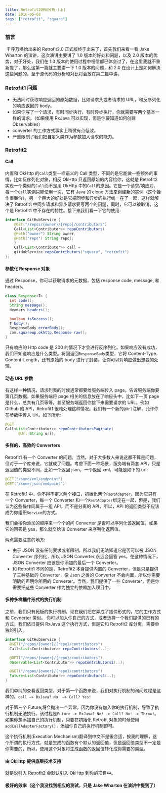 ```yaml
---
title: Retrofit2源码分析-(上)
date: 2016-05-08
tags: ["retrofit", "square"]
---
```


### 前言

​ 千呼万唤始出来的 Retrofit2.0 正式版终于出来了，首先我们来看一看 Jake Wharton 的演讲，这次演讲主要讲了 1.0 版本的好处和问题，以及 2.0 版本的优势，对于好处，我们在 1.0 版本的使用过程中相信都已体会过了，在这里我就不重新提了，那么这第一篇就主要讲一下 1.0 版本的问题，和 2.0 在设计上是如何解决这些问题的。至于源代码的分析和对比将会放在第二篇中讲。

### Retrofit1 问题

- 无法同时获取响应返回的原始数据，比如请求头或者请求的 URL，和反序列化的响应返回的 body。
- 如果你写了一个请求，有时同步执行，有时异步执行，你就需要写两个基本一样的请求。（如果使用 RxJava 可以实现，但是你要知道如何创建 Observables）
- converter 的工作方式事实上稍微有点低效。
- 严重限制了我们把自定义类作为参数加入请求的能力。

### Retrofit2

#### Call

内置和 OkHttp 的`Call`类型一样语义的 Call 类型，不同的是它能做一些额外的事情，比如反序列化对象，相反 OkHttp 只返回原始的内容给你，这就是 Retrofit2 实现一个类似的`Call`而不是用 OkHttp 中的`Call`的原因。它是一个请求/响应对，每一个`Call`实例只能使用一次，它有 Java 的 clone 方法来创建新的实例（这个操作很廉价）。另一个巨大的好处是它把同步和异步的执行统一在了一起，这样就解决了 Retrofit1 中同步请求和异步请求要写两个的问题，同时，它可以被取消，这个是 Retrofit1 中不存在的特性。接下来我们看一下它的使用:

```java
interface GitHubService {
	@GET("/repos/{owner}/{repo}/contributors")
	Call<List<Contributor>> repoContributors(
  	@Path("owner") String owner,
  	@Path("repo") String repo);
	}
	Call<List<Contributor>> call =
	gitHubService.repoContributors("square", "retrofit")
};
```

#### 参数化 Response 对象

通过 Response，你可以获取请求的元数据，包括 response code, message, 和 headers。

```java
class Response<T> {
  int code();
  String message();
  Headers headers();

  boolean isSuccess();
  T body();
  ResponseBody errorBody();
  com.squareup.okhttp.Response raw();
}
```

只有响应的 Http code 是 200 的情况下才会进行反序列化。如果响应没有成功，我们不知道响应是什么类型。将回返回`ResponseBody`类型，它将 Content-Type，Content-Length，还有原始的 body 进行了封装，让你可以对响应做出想要的处理。

#### 动态 URL 参数

有这样一种情况，请求列表的时候通常都要给服务端传入 page，告诉服务端你要第几页数据，如果服务端将 page 相关的信息放在了响应头中，比如下一页 page 是什么，总共有几页等等，甚至服务端返回你接下来需要请求的 URL。例如 Github 的 API，Retrofit1 很难处理这种情况。我们有一个新的`@Url`注解，允许你在参数中传入 Url。如下所示:

```java
@GET
Call<List<Contributor>> repoContributorsPaginate(
      @Url String url);
```

#### 多样的，高效的 Converters

Retrofit1 有一个 Converter 的问题，当然，对于大多数人来说这都不算是问题，但对于一个库来说，它就成了问题。考虑下面一种场景，服务端有两套 API，只是返回值的类型不同，比如一个返回 json，一个返回 xml，可能是如下的 url:

```java
@GET("/some/xml/endpoint")
@GET("/some/json/endpoint")
```

在 Retrofit1 中，你不得不定义两个接口，初始化两个`RestAdapter`，因为它只有一个 Converter，每一个 Converter 和一个`RestAdapter`绑定在一起，但是，我们认为这些操作同属于一组 API，而不是分离的 API，所以，API 的返回类型不应该成为你组织`Service`的方式。

我们会按你添加的顺序来一个个的问 Converter 是否可以序列化该返回值，如果它的回答是 yes，那么就交给该 Converter 来序列化返回值。

两点需要注意的地方:

- 由于 JSON 没有任何要求或者限制，所以我们无法知道它是否可以被 JSON Converter 序列化，所以 JSON Converter 永远会回答 yes，在这种情况下，JSON Converter 应该是你添加的最后一个 Converter。
- 和 Retrofit1 不同的是，Retrofit2 本身提供内置的 Converter，但是只是提供了三种基础的 Converter，像 Json 之类的 Converter 不会内置，所以你需要明确的声明你所用的 Converter。当然，我们提供了一些 Converter，但是你需要把这些 Converter 作为独立的依赖加入项目中。

#### 多种多样插件形式的执行机制

之前，我们只有死板的执行机制。现在我们把它弄成了插件形式的，它的工作方式和 Covnerter 类似。
你可以加入你自己的方式，或者选择一个我们提供的已有的方式，我们依旧提供 RxJava 这个执行方式，但是它和 Retrofit2 库分离，需要单独的引入。

```java
interface GitHubService {
  @GET("/repos/{owner}/{repo}/contributors")
  Call<List<Contributor>> repoContributors(..);

  @GET("/repos/{owner}/{repo}/contributors")
  Observable<List<Contributor>> repoContributors2(..);

  @GET("/repos/{owner}/{repo}/contributors")
  Future<List<Contributor>> repoContributors3(..);
}
```

我们单纯的查看返回类型，对于第一个函数来说，我们对执行机制的询问过程是这样的。`call —> RxJava? No! —> Call? Yes!`

对于第三个 Future,将会抛出一个异常，因为你没有加入你的执行机制，导致了执行机制无法执行。该过程是`Future —> RxJava? No! —> Call? No! —> Throw!`。如果你想添加自己的执行机制，只要在初始化 Retrofit 对象的时候使用`addCallAdapterFactory()`，添加你自己的执行机制即可。

这个执行机制(Execution Mechanism)翻译到中文不是很合适，按我的理解，这个所谓的执行方式，就是生成的函数有个默认的返回值，但是返回值类型不一定是你需要的，所以，使用这个对象将生成函数的返回值转化成你需要的类型。

#### 由 OkHttp 提供底层技术支持

就是说引入 Retrofit2 会默认引入 OkHttp 到你的项目中。

#### 极好的效率（这个我没找到相应的测试，只是 Jake Wharton 在演讲中提到了）
